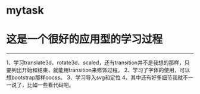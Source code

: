 # mytask
<h1>这是一个很好的应用型的学习过程</h1>
<hr>
<p>1、学习translate3d、rotate3d、scaled，还有transition并不是我想的那样，只要列出开始和结束，就能用transition来修饰过程。
2、学习了字体的使用，可以想bootstrap那样oocss。
3、学习导入svg和定位
4、其中还有好多细节我就不一一说了，比如一些看代码吧。</p>
